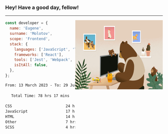 ### Hey! Have a good day, fellow!
---
<img align='right' alt='GIF' vertical-align='center' src='./src/giphy.gif' width='280px' height='222px'/>

```javascript
const developer = {
  name: 'Eugene',
  surname: 'Molotov',
  scope: 'Frontend',
  stack: {
    languages: ['JavaScript', 'TypeScript'],
    frameworks: ['React'],
    tools: ['Jest', 'Webpack', 'Sass'],
    isItAll: false,
  },
};
```

<div align="center">
<!--START_SECTION:waka-->

```txt
From: 13 March 2023 - To: 29 July 2023

Total Time: 78 hrs 17 mins

CSS                        24 hrs 54 mins  ✎✎✎✎✎✎✎✎.................   31.82 %
JavaScript                 17 hrs 4 mins   ✎✎✎✎✎....................   21.80 %
HTML                       14 hrs 29 mins  ✎✎✎✎✎....................   18.52 %
Other                      7 hrs 3 mins    ✎✎.......................   09.02 %
SCSS                       4 hrs 56 mins   ✎✎.......................   06.31 %
```

<!--END_SECTION:waka-->

